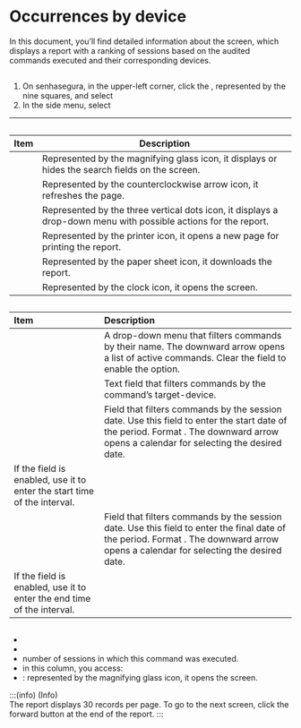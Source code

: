 # Occurrences by device 

In this document, you’ll find detailed information about the  screen, which displays a report with a ranking of sessions based on the audited commands executed and their corresponding devices.

## 

1. On senhasegura, in the upper-left corner, click the , represented by the nine squares, and select   
2. In the side menu, select 

***

## 

| Item | Description |
| ----- | ----- |
|  | Represented by the magnifying glass icon, it displays or hides the search fields on the screen. |
|  | Represented by the counterclockwise arrow icon, it refreshes the page. |
|  | Represented by the three vertical dots icon, it displays a drop-down menu with possible actions for the report. |
|  | Represented by the printer icon, it opens a new page for printing the report. |
|  | Represented by the paper sheet icon, it downloads the report. |
|  | Represented by the clock icon, it opens the  screen. |

## 

| Item | Description |
| :---- | :---- |
|  | A drop-down menu that filters commands by their name. The downward arrow opens a list of active commands. Clear the field to enable the  option.   |
|  | Text field that filters commands by the command’s target-device. |
|  | Field that filters commands by the session date. Use this field to enter the start date of the period. Format . The downward arrow opens a calendar for selecting the desired date. 
 If the  field is enabled, use it to enter the start time of the interval. |
|  | Field that filters commands by the session date. Use this field to enter the final date of the period. Format . The downward arrow opens a calendar for selecting the desired date.
 If the  field is enabled, use it to enter the end time of the interval.  |

## 

*   
*   
*  number of sessions in which this command was executed.  
*  in this column, you access:  
  * : represented by the magnifying glass icon, it opens the  screen.  
    

:::(info) (Info)  
The report displays 30 records per page. To go to the next screen, click the forward button at the end of the report.
:::